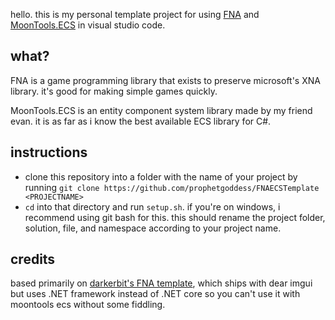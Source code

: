 hello. this is my personal template project for using [FNA](https://github.com/FNA-XNA/FNA) and [MoonTools.ECS](https://gitea.moonside.games/MoonsideGames/MoonTools.ECS) in visual studio code. 

## what?

FNA is a game programming library that exists to preserve microsoft's XNA library. it's good for making simple games quickly. 

MoonTools.ECS is an entity component system library made by my friend evan. it is as far as i know the best available ECS library for C#. 

## instructions

- clone this repository into a folder with the name of your project by running `git clone https://github.com/prophetgoddess/FNAECSTemplate <PROJECTNAME>`
- `cd` into that directory and run `setup.sh`. if you're on windows, i recommend using git bash for this. this should rename the project folder, solution, file, and namespace according to your project name. 

## credits

based primarily on [darkerbit's FNA template](https://github.com/darkerbit/FNATemplate), which ships with dear imgui but uses .NET framework instead of .NET core so you can't use it with moontools ecs without some fiddling. 
